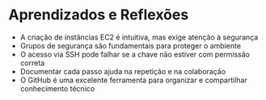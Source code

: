 # Aprendizados e Reflexões

- A criação de instâncias EC2 é intuitiva, mas exige atenção à segurança
- Grupos de segurança são fundamentais para proteger o ambiente
- O acesso via SSH pode falhar se a chave não estiver com permissão correta
- Documentar cada passo ajuda na repetição e na colaboração
- O GitHub é uma excelente ferramenta para organizar e compartilhar conhecimento técnico
